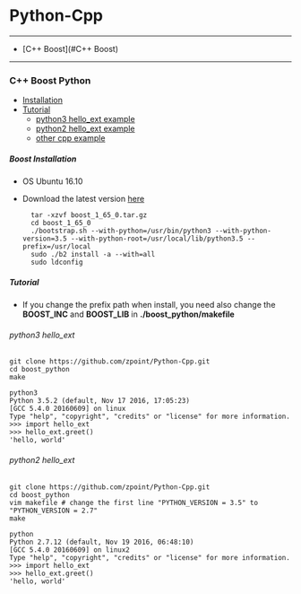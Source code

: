 # Python-Cpp

- - -

* [C++ Boost](#C++ Boost)

- - -

### C++ Boost Python

* [Installation](#Boost-Installation)
* [Tutorial](#Tutorial)
	* [python3 hello_ext example](python3-hello_ext)
	* [python2 hello_ext example](python2-hello_ext)
	* [other cpp example]()

##### Boost Installation

* OS Ubuntu 16.10

* Download the latest version [here](http://www.boost.org/)

    	tar -xzvf boost_1_65_0.tar.gz
        cd boost_1_65_0
        ./bootstrap.sh --with-python=/usr/bin/python3 --with-python-version=3.5 --with-python-root=/usr/local/lib/python3.5 --prefix=/usr/local
        sudo ./b2 install -a --with=all
        sudo ldconfig

##### Tutorial

* If you change the prefix path when install, you need also change the **BOOST_INC** and **BOOST_LIB** in **./boost_python/makefile**


###### python3 hello_ext

	git clone https://github.com/zpoint/Python-Cpp.git
	cd boost_python
    make

	python3
    Python 3.5.2 (default, Nov 17 2016, 17:05:23)
    [GCC 5.4.0 20160609] on linux
    Type "help", "copyright", "credits" or "license" for more information.
    >>> import hello_ext
    >>> hello_ext.greet()
    'hello, world'



###### python2 hello_ext

	git clone https://github.com/zpoint/Python-Cpp.git
	cd boost_python
    vim makefile # change the first line "PYTHON_VERSION = 3.5" to "PYTHON_VERSION = 2.7"
    make

	python
	Python 2.7.12 (default, Nov 19 2016, 06:48:10)
    [GCC 5.4.0 20160609] on linux2
    Type "help", "copyright", "credits" or "license" for more information.
    >>> import hello_ext
    >>> hello_ext.greet()
    'hello, world'
